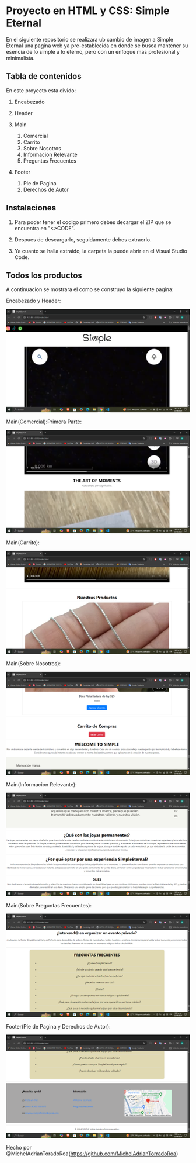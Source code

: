# Proyecto en HTML y CSS: Simple Eternal

En el siguiente repositorio se realizara ub cambio de imagen a Simple Eternal una pagina web ya pre-establecida en donde se busca mantener su esencia de lo simple a lo eterno, pero con un enfoque mas profesional y minimalista.

## Tabla de contenidos
En este proyecto esta divido:
1. Encabezado
2. Header
3. Main
   1. Comercial
   2. Carrito
   3. Sobre Nosotros
   4. Informacion Relevante
   5. Preguntas Frecuentes

4. Footer
   1. Pie de Pagina
   2. Derechos de Autor



## Instalaciones 

1. Para poder tener el codigo primero debes decargar el ZIP que se encuentra en "<>CODE".

2. Despues de descargarlo, seguidamente debes extraerlo.

3. Ya cuanto se halla extraido, la carpeta la puede abrir en el Visual Studio Code.

## Todos los productos

A continuacion se mostrara el como se construyo la siguiente pagina:

Encabezado y Header:

![alt text](<1.png>)

Main(Comercial):Primera Parte:

![alt text](<2.png>)

Main(Carrito):

![alt text](3.png)

Main(Sobre Nosotros):

![alt text](4.png)

Main(Informacion Relevante):

![alt text](5.png)

Main(Sobre Preguntas Frecuentes):

![alt text](6.png)

Footer(Pie de Pagina y Derechos de Autor):

![alt text](7.png)

Hecho por @MichelAdrianToradoRoa(https://github.com/MichelAdrianTorradoRoa)









